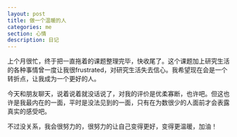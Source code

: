 ```yaml
---
layout: post
title: 做一个温暖的人
categories: me
section: 心情
description: 日记
---
```

上个月很忙，终于把一直拖着的课题整理完毕，快收尾了。这个课题加上研究生活的各种事情曾一度让我很frustrated，对研究生活失去信心。我希望现在会是一个转折点，让我成为一个更好的人。

今天和朋友聊天，说着说着就没话说了，对我的评价是优柔寡断，也许吧。但这也许是我最内在的一面，平时是没法见到的一面，只有在为数很少的人面前才会表露真实的感受吧。

不过没关系，我会很努力的，很努力的让自己变得更好，变得更温暖，加油！      